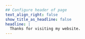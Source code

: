 ```yaml
---
## Configure header of page
text_align_right: false
show_title_as_headline: false
headline: |
  Thanks for visiting my website.
---
```


<!-- this is a subheadline -->

